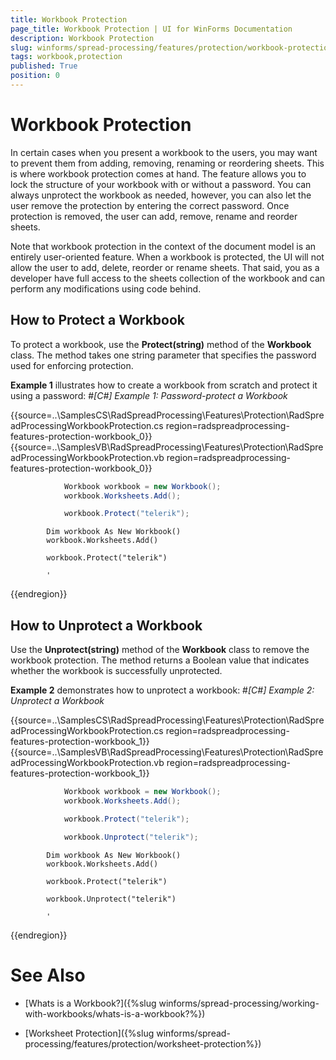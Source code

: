 ```yaml
---
title: Workbook Protection
page_title: Workbook Protection | UI for WinForms Documentation
description: Workbook Protection
slug: winforms/spread-processing/features/protection/workbook-protection
tags: workbook,protection
published: True
position: 0
---
```


# Workbook Protection



In certain cases when you present a workbook to the users, you may want to prevent them from adding, removing, renaming or reordering sheets. This is where workbook protection comes at hand. The feature allows you to lock the structure of your workbook with or without a password. You can always unprotect the workbook as needed, however, you can also let the user remove the protection by entering the correct password. Once protection is removed, the user can add, remove, rename and reorder sheets.
      

Note that workbook protection in the context of the document model is an entirely user-oriented feature. When a workbook is protected, the UI will not allow the user to add, delete, reorder or rename sheets. That said, you as a developer have full access to the sheets collection of the workbook and can perform any modifications using code behind.
      

## How to Protect a Workbook

To protect a workbook, use the __Protect(string)__ method of the __Workbook__ class. The method takes one string parameter that specifies the password used for enforcing protection.
        

__Example 1__ illustrates how to create a workbook from scratch and protect it using a password:
        #_[C#] Example 1: Password-protect a Workbook_

	



{{source=..\SamplesCS\RadSpreadProcessing\Features\Protection\RadSpreadProcessingWorkbookProtection.cs region=radspreadprocessing-features-protection-workbook_0}} 
{{source=..\SamplesVB\RadSpreadProcessing\Features\Protection\RadSpreadProcessingWorkbookProtection.vb region=radspreadprocessing-features-protection-workbook_0}} 

````C#
            Workbook workbook = new Workbook();
            workbook.Worksheets.Add();

            workbook.Protect("telerik");
````
````VB.NET
        Dim workbook As New Workbook()
        workbook.Worksheets.Add()

        workbook.Protect("telerik")

        '
````

{{endregion}} 




## How to Unprotect a Workbook

Use the __Unprotect(string)__ method of the __Workbook__ class to remove the workbook protection. The method returns a Boolean value that indicates whether the workbook is successfully unprotected.
        

__Example 2__ demonstrates how to unprotect a workbook:
        #_[C#] Example 2: Unprotect a Workbook_

	



{{source=..\SamplesCS\RadSpreadProcessing\Features\Protection\RadSpreadProcessingWorkbookProtection.cs region=radspreadprocessing-features-protection-workbook_1}} 
{{source=..\SamplesVB\RadSpreadProcessing\Features\Protection\RadSpreadProcessingWorkbookProtection.vb region=radspreadprocessing-features-protection-workbook_1}} 

````C#
            Workbook workbook = new Workbook();
            workbook.Worksheets.Add();

            workbook.Protect("telerik");

            workbook.Unprotect("telerik");
````
````VB.NET
        Dim workbook As New Workbook()
        workbook.Worksheets.Add()

        workbook.Protect("telerik")

        workbook.Unprotect("telerik")

        '
````

{{endregion}} 




# See Also

 * [Whats is a Workbook?]({%slug winforms/spread-processing/working-with-workbooks/whats-is-a-workbook?%})

 * [Worksheet Protection]({%slug winforms/spread-processing/features/protection/worksheet-protection%})
